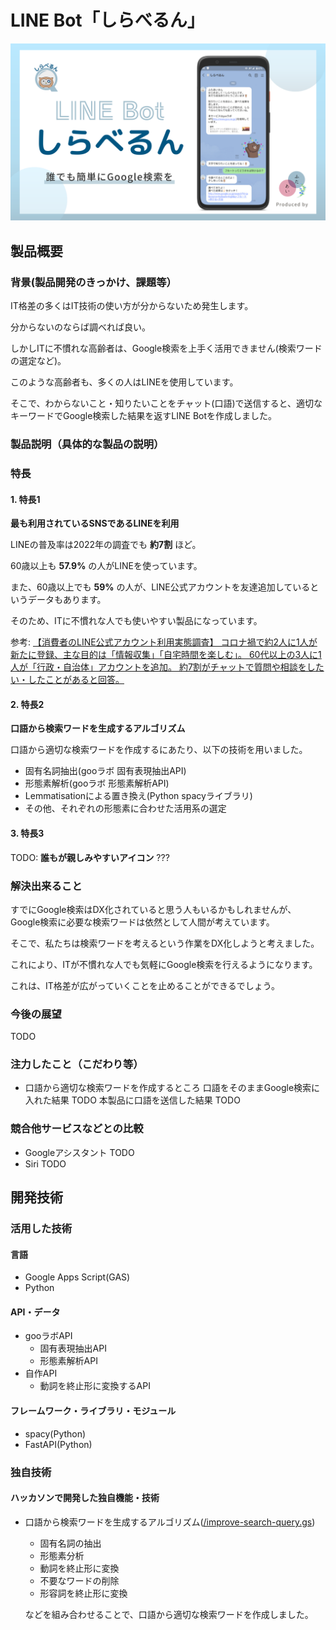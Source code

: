 # LINE Bot「しらべるん」

[![サムネイル](しらべるんスライド.png)](https://www.youtube.com/watch?v=LUPQFB4QyVo)

## 製品概要
### 背景(製品開発のきっかけ、課題等）

IT格差の多くはIT技術の使い方が分からないため発生します。

分からないのならば調べれば良い。

しかしITに不慣れな高齢者は、Google検索を上手く活用できません(検索ワードの選定など)。

このような高齢者も、多くの人はLINEを使用しています。

そこで、わからないこと・知りたいことをチャット(口語)で送信すると、適切なキーワードでGoogle検索した結果を返すLINE Botを作成しました。

### 製品説明（具体的な製品の説明）
### 特長
#### 1. 特長1

**最も利用されているSNSであるLINEを利用**

LINEの普及率は2022年の調査でも **約7割** ほど。

60歳以上も **57.9%** の人がLINEを使っています。

また、60歳以上でも **59%** の人が、LINE公式アカウントを友達追加しているというデータもあります。

そのため、ITに不慣れな人でも使いやすい製品になっています。

参考: [【消費者のLINE公式アカウント利用実態調査】
コロナ禍で約2人に1人が新たに登録、主な目的は「情報収集」「自宅時間を楽しむ」。 60代以上の3人に1人が「行政・自治体」アカウントを追加。 約7割がチャットで質問や相談をしたい・したことがあると回答。
](https://mobilus.co.jp/press-release/24414)

#### 2. 特長2

**口語から検索ワードを生成するアルゴリズム** 

口語から適切な検索ワードを作成するにあたり、以下の技術を用いました。

- 固有名詞抽出(gooラボ 固有表現抽出API)
- 形態素解析(gooラボ 形態素解析API)
- Lemmatisationによる置き換え(Python spacyライブラリ)
- その他、それぞれの形態素に合わせた活用系の選定

#### 3. 特長3

TODO: **誰もが親しみやすいアイコン** ???

### 解決出来ること

すでにGoogle検索はDX化されていると思う人もいるかもしれませんが、Google検索に必要な検索ワードは依然として人間が考えています。

そこで、私たちは検索ワードを考えるという作業をDX化しようと考えました。

これにより、ITが不慣れな人でも気軽にGoogle検索を行えるようになります。

これは、IT格差が広がっていくことを止めることができるでしょう。

### 今後の展望
TODO

### 注力したこと（こだわり等）
* 口語から適切な検索ワードを作成するところ
  口語をそのままGoogle検索に入れた結果
  TODO
  本製品に口語を送信した結果
  TODO

### 競合他サービスなどとの比較
* Googleアシスタント
  TODO
* Siri
  TODO

## 開発技術
### 活用した技術

#### 言語
* Google Apps Script(GAS)
* Python

#### API・データ
* gooラボAPI
  * 固有表現抽出API
  * 形態素解析API
* 自作API
  * 動詞を終止形に変換するAPI

#### フレームワーク・ライブラリ・モジュール
* spacy(Python)
* FastAPI(Python)

<!-- #### デバイス
* 
*  -->

### 独自技術
#### ハッカソンで開発した独自機能・技術
* 口語から検索ワードを生成するアルゴリズム([/improve-search-query.gs](https://github.com/jphacks/C_2211/blob/develop/improve-search-query.gs))
  
  - 固有名詞の抽出
  - 形態素分析
  - 動詞を終止形に変換
  - 不要なワードの削除
  - 形容詞を終止形に変換

  などを組み合わせることで、口語から適切な検索ワードを作成しました。
  
<!-- * 特に力を入れた部分をファイルリンク、またはcommit_idを記載してください。 -->

<!-- #### 製品に取り入れた研究内容（データ・ソフトウェアなど）（※アカデミック部門の場合のみ提出必須）
* 
*  -->
